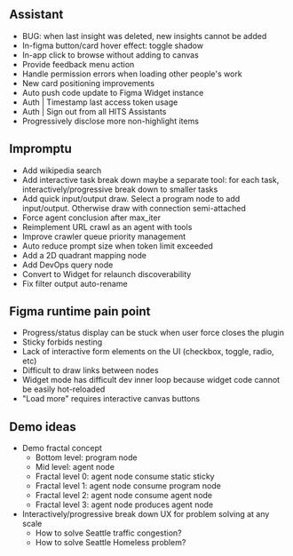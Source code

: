 ## Assistant

- BUG: when last insight was deleted, new insights cannot be added
- In-figma button/card hover effect: toggle shadow
- In-app click to browse without adding to canvas
- Provide feedback menu action
- Handle permission errors when loading other people's work
- New card positioning improvements
- Auto push code update to Figma Widget instance
- Auth | Timestamp last access token usage
- Auth | Sign out from all HITS Assistants
- Progressively disclose more non-highlight items

## Impromptu

- Add wikipedia search
- Add interactive task break down maybe a separate tool: for each task, interactively/progressive break down to smaller tasks
- Add quick input/output draw. Select a program node to add input/output. Otherwise draw with connection semi-attached
- Force agent conclusion after max_iter
- Reimplement URL crawl as an agent with tools
- Improve crawler queue priority management
- Auto reduce prompt size when token limit exceeded
- Add a 2D quadrant mapping node
- Add DevOps query node
- Convert to Widget for relaunch discoverability
- Fix filter output auto-rename

## Figma runtime pain point

- Progress/status display can be stuck when user force closes the plugin
- Sticky forbids nesting
- Lack of interactive form elements on the UI (checkbox, toggle, radio, etc)
- Difficult to draw links between nodes
- Widget mode has difficult dev inner loop because widget code cannot be easily hot-reloaded
- "Load more" requires interactive canvas buttons

## Demo ideas

- Demo fractal concept
  - Bottom level: program node
  - Mid level: agent node
  - Fractal level 0: agent node consume static sticky
  - Fractal level 1: agent node consume program node
  - Fractal level 2: agent node consume agent node
  - Fractal level 3: agent node produces agent node
- Interactively/progressive break down UX for problem solving at any scale
  - How to solve Seattle traffic congestion?
  - How to solve Seattle Homeless problem?
